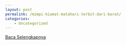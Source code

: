 ```yaml
---
layout: post
permalink: /mimpi-kiamat-matahari-terbit-dari-barat/
categories:
    - Uncategorized
---
```


[Baca Selengkapnya](/03)